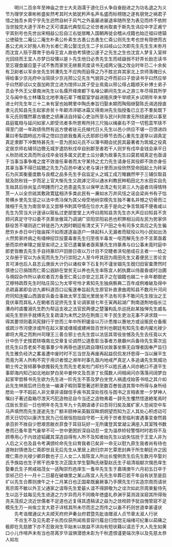 <!-- { "loadSidebar": true } -->
　　明兴二百余年至神庙之世士大夫涵濡于道化日乆争自奋励进之为功名退之为义节为理学文章彬彬盛矣然考其时大抵犹矜声名声名盛而标榜随之遂有朋党之祸君子惜之独吾乡周宁宇先生迥然自树于风气之外虽屡进屡退率随所至为表见而终不依附当世独完大道于浑朴之天可谓盖代典型后之论世者尚取衷于斯先生讳应中字正甫宁宇其别号也先世出宋相益公后自江右徙居睢入国朝再徙会稽从戍籍也始迁祖曰徳辕公徳辕生二庵公二庵生朴素公朴素生古愚公古愚生仁斋公则先生考也世有隠徳而古愚公尤尚义好施人称为长者仁斋公娶沈氏生二子长曰岐山公次即先生先生生未弥月而沈宜人殒于蓐育于伯母王宜人故伯考慎徳公遂子之先生之生也沈宜人梦豸入室祥光回绕而王宜人亦梦日投懐以是卜先生他日必贵先生生而岐嶷弱不好弄长励志读书至忘寝食屡应童子试不售而家贫无继晷资度读书无成两父强之改业时年已二十余矣有卫尉者以军余坐先生转漕先生不应拘而庭辱之乃不胜忿弃其家北上京师落魄日乆得给事少京兆府中治简牍少京兆邢公见先生气貌异之呼而前曰子尝读书乎曰然应举乎曰然即试以文亟加称赏立进为馆师以其子受业焉竟以邢公得占籍顺天补博士弟子员会予外王父章南洲先生以名儒开绛席都下名噪公卿间先生从之游三年尽得其所学又与闽中名士林璠及北地李海石辈下帷窟室学益进隆庆庚午举顺天乡试明年辛未举进士时先生年三十二未有室也始聘里中陶氏奉旨归娶未期而陶殂继娶陈氏谒选授直隶元氏知县先生起家赤贫十年颠沛淬砺冰霜又得南洲先生指授蚤已立志不羣矣既下车元氏则慨然慕古循吏之绩亷洁自持留心吏治所至与民兴利除害无所挠避民以事至县庭辄相与延问如家人即受讯者多所恩宥所持三尺独以绳豪右不贷一切苞苴竿牍不得至门居一年政绩伟然有巡方使者驻元氏候代日乆先生以邑小供应不堪一日馈进四菓曰枣梨圆柿巡方得之悟曰岂欲我蚤离元氏耶即日移节去而心重先生遂举以调真定真定隶郡下冲繁特甚先生一意为民如元氏不以簿书期会扰民其最著者为筑城之役真定居京师右辅邻边徼无城岁遣防秋戍卒自别郡至者若干人则岁有戍卒金钱会承平日乆秋防祗文具而所设戍卒金钱多属文武吏士瓜分袭为故事先生曰莫若城真定也亟请于当事当事争难之度不效谁任辜者而太守某持之尤力先生请身任其役即不效亦身任其辜当事不得已姑聴之先生乃召邑中诸父老与谋计里而派役欣然受命因起土为砖采石为灰其衡量度数与良楛之品多先生手自监定乆之城工成万雉巍然甲于三辅仅取县赋及防秋钱一岁而足上官大惭先生又疏滹沱河以通水利教民种稻田北方水田实自先生始其后徐尚玺贞明踵而行之邑患盗先生以保甲法清之有兄弟三人为盗者讯得情特贳一人以全宗祧其敷政寛猛相济多类此民有一亷如水万井风恬之谣会梁尚书有子怙势横乡里先生惩之以法中贵冯保为其父母茔地树崇楔先生独不署名并憾之切骨而江陵相于先生为南宫举主又尝移书刺其夺情在位亦大恚于是向之争言筑城不便者咸以先生为贽当大计遂诬以赃私过吏部堂堂上大呼曰周知县贪先生亦大声应曰知县不贪顾问真定守守曰委不贪苐坐傲耳乃调湖广崇阳崇阳岩邑也积弊相沿闾左民为势家供繇役苦不堪则逃亡转徙邑乃大困时朝廷有清丈天下户田之令有司多文具应之先生徧厯穷乡赤日中行陇亩挥汗如雨遂逐亩逐户一体起科人无漏者而赋役以均小民如出汤火然势家终病之有缙绅招饮投蔓毒害先生归至夜半毒发一呕而解先生亦不言苐亟着册而崇府审理之报至矣顷之上官已遣署篆者亟索篆先生持篆弗与曰公事未竟时庭中郎吏皆散去先生手自持篆印戸田册日夜以万计目不交睫者浃旬册成召主者一一给之又存册于官以为永宪而先生乃行崇阳之人至今呼其田为周田先生又着便民三苦论言言可涕也后入县志云庚辰大计仍以诸权幸下石复列不谨坐锢先生旣归田宦槖萧然时慎徳公已捐馆而仁斋公遐龄在堂贫无以养也先生率陈宜人躬执爨以侍晨昏或时治圃与佣奴杂作所以承欢者百方备至仁斋公亦安之忘其子之在锢籍也越二十余年都御史艾穆特疏荐先生时陆庄简公为太宰号怜才素知先生独病察典二百年成例难破及得中丞疏喜甚即会访九卿科道百口讼寃遂奉旨起先生原官补直隶曲周知县不数月升河间府同知连擢山西潞安兵备佥事故太宰王国光里居坐不法有司多不敢问先生按治之王竟伏辜而其私人在朝者百足挤先生复论调家居七年壬寅再起湖广荆南道荆地临长江漕舟时虞覆溺先生酌为帮运支收之法官民两便之楚藩构乱杀巡抚赵某独惮先生威名闻先生至拱手就缚先生复疏请为未然之防在荆南三年于民生吏治无事不讲求既一一得其要领则着风宪録行于世而三年中所积锾金以万计悉推以惠地方或设赈民仓备赈或疏沙市河便涉或所在起义冢或缮城或建闸皆百世利也朝廷有知先生者内擢光禄少卿将大用之而荆州司理王三善佥邪士也先生尝以法惩其胥役坐憾及先生去任竟以大计中伤于史按君转嗾南北交章复论调然公道愈彰当事者方悬霸州兵备待先生需次巡抚先生曰吾老矣不能事羣少年再辱也遂抗疏自理枉状故事坐察无自理者因奉严旨归先生雅负经济之畧虽遭中废时时不忘当世及再废再起益侃侃发抒思得一当以展平生而竟为宵人所构不究于用识者恨之濒年时事孔亟内地戒严真定人多追诵先生筑城功朝士传之皆倾慕争欲推毂先生而先生老矣杜门却扫不以姓氏通人间亦絶口不道平生事即海内知己如北地赵梦白吴中姜仲文及吾浙丁长孺数人间相闻问亦落落间阔梦白起冡宰尝移书先生欲为先生进一阶先生不答及梦白坐党人祸遣戍始答书唁之其介如此先生林居后终日危坐一编课子暇则覃思著述积至数百巻皆道其胷中所得与身所经厯处一字不蹈前人非文章非语録信手疾书其深处徃徃与图书之言相表里一夕梦神人嘱曰子著述盈箱尽泄天巧犯造物忌自今当还之造物弗着一辞先生戄然悟遂絶笔焉时戊辰长至前一日也明年冬先生年九十先期语诸子曰吾将归矣及属纩家人忽闻空中车马声填然而先生遂逝先生广额丰颐神采英毅双眸炯炯望而知为正人其处心积虑动可质天日切切以康济生民为己任居恒抱拙自守若一无用于世者至临利害遇事变奋然肩承百折不挫自少厯艰苦敝衣菲食于耳目玩好一无所庸登其堂凝尘满座入其室残书数巻而已蚤年意气豪举不可一世中更困折深自动忍一变为温恭矫轻警惰时时若将不及顾専用心于内敛迹韬藏其深造自得有人所不及知者始先生以幼失怙抚于王宜人非为人后之义也及县令考满颁纶命先生曰育我者已矣非一命无以慰九原生我者尚有待也遂貤封慎徳及仁斋即世且无后先生从里居上疏归宗并乞覃恩封典于所生朝廷许之因赠仁斋亦光禄少卿异数也子三人女二人皆陈宜人所出长惺例贡生后先生数月卒娶刘氏予族姑也生子熈干邑庠生次正国太学生娶陶氏继娶赵氏生子祖清祖献次愰邑庠生娶秦氏生子熈咸祖茂女一适陶崇烈邑庠生一蚤卒先生生于嘉靖庚午六月初五日卒于崇祯己巳十一月十二日墓在破塘里之某山陈宜人先先生卒葬已若干年自有状至是启圹以先生合葬则庚午之十二月某日也正国辈既襄厥事乃手撰先生行实造宗周而请状焉宗周不敏以外王父通家之谊辱先生爱最乆谊不得辞敬为之诠次如此宗周束髪侍先生以迄于兹每见先生进道之力岁异而月不同晚年徳盛礼恭渊乎莫测涯涘窥其所得殆尧夫茂叔之流近世儒者不足道也近复得其遗稿读之益为之敛袵顾予犹自愧管窥不足模先生万一尚俟立言大君子详核其所未尽而志之而传之以垂不朽则世道幸甚谨状
　　先考诰赠通议大夫顺天府府尹秦台府君暨先妣诰赠淑人贞节章太淑人行状
　　不肖生不及见先君子长而仅获所闻焉音容行履总归惚惚无端绪可纪重以茹痛之极即在先慈膝下亦不忍致询生平始末以故益不详向有短状藉以请志于大人先生如黄口小儿作啼声未有当也荏苒岁华滋惧潜徳未彰为千秋遗恨谨更端次序以及先慈太恭人如左
